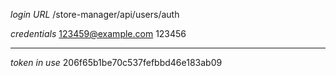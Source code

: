 *login URL*
/store-manager/api/users/auth

*credentials*
123459@example.com
123456

--------------------------------------------------------------------------

*token in use*
206f65b1be70c537fefbbd46e183ab09